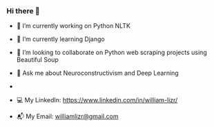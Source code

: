 ### Hi there 👋

- 🔭 I’m currently working on Python NLTK
- 🌱 I’m currently learning Django
- 👯 I’m looking to collaborate on Python web scraping projects using Beautiful Soup

- 💬 Ask me about Neuroconstructivism and Deep Learning
- 
- 💻 My LinkedIn: https://www.linkedin.com/in/william-lizr/
- 📬 My Email: williamlizr@gmail.com
